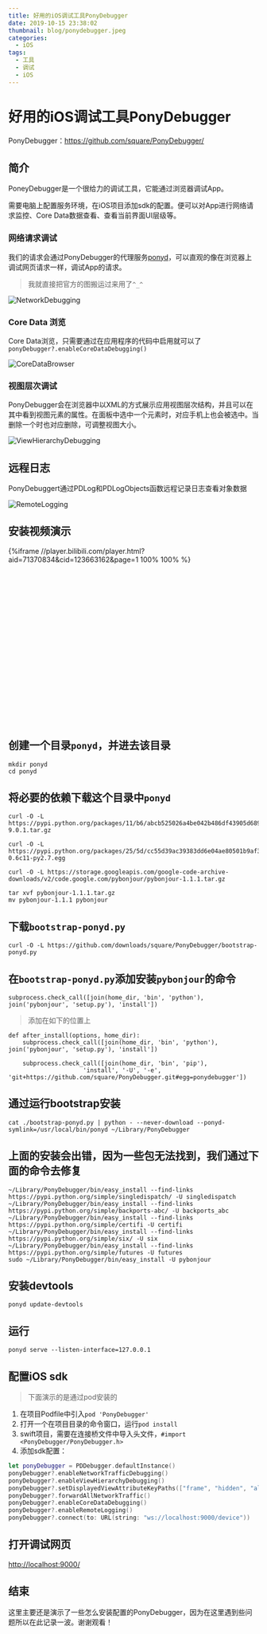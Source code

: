 ```yaml
---
title: 好用的iOS调试工具PonyDebugger
date: 2019-10-15 23:38:02
thumbnail: blog/ponydebugger.jpeg
categories:
  - iOS
tags:
  - 工具
  - 调试
  - iOS
---
```


# 好用的iOS调试工具PonyDebugger

PonyDebugger：<https://github.com/square/PonyDebugger/>

## 简介

PoneyDebugger是一个很给力的调试工具，它能通过浏览器调试App。

需要电脑上配置服务环境，在iOS项目添加sdk的配置。便可以对App进行网络请求监控、Core Data数据查看、查看当前界面UI层级等。

### 网络请求调试

我们的请求会通过PonyDebugger的代理服务[ponyd](https://github.com/square/PonyDebugger/tree/master/ponyd)，可以直观的像在浏览器上调试网页请求一样，调试App的请求。

> 我就直接把官方的图搬运过来用了`^_^`

![NetworkDebugging](blog/poneydebugger/NetworkDebugging.png)

### Core Data 浏览

Core Data浏览，只需要通过在应用程序的代码中启用就可以了`ponyDebugger?.enableCoreDataDebugging()`

![CoreDataBrowser](blog/poneydebugger/CoreDataBrowser.png)

### 视图层次调试

PonyDebugger会在浏览器中以XML的方式展示应用视图层次结构，并且可以在其中看到视图元素的属性。在面板中选中一个元素时，对应手机上也会被选中。当删除一个时也对应删除，可调整视图大小。

![ViewHierarchyDebugging](blog/poneydebugger/ViewHierarchyDebugging.png)

## 远程日志

PonyDebuggert通过PDLog和PDLogObjects函数远程记录日志查看对象数据

![RemoteLogging](blog/poneydebugger/RemoteLogging.png)



## 安装视频演示

<div style="width: 100%; display: inline-block; position: relative; padding-top: 70%; display: block; content: '';">
    <div style="position: absolute; top: 0; bottom: 0; right: 0; left: 0;">
    {%iframe //player.bilibili.com/player.html?aid=71370834&cid=123663162&page=1 100% 100% %}
    </div>
</div>

## 创建一个目录`ponyd`，并进去该目录

``` shell
mkdir ponyd
cd ponyd
```

## 将必要的依赖下载这个目录中`ponyd`

``` shell
curl -O -L https://pypi.python.org/packages/11/b6/abcb525026a4be042b486df43905d6893fb04f05aac21c32c638e939e447/pip-9.0.1.tar.gz

curl -O -L https://pypi.python.org/packages/25/5d/cc55d39ac39383dd6e04ae80501b9af3cc455be64740ad68a4e12ec81b00/setuptools-0.6c11-py2.7.egg

curl -O -L https://storage.googleapis.com/google-code-archive-downloads/v2/code.google.com/pybonjour/pybonjour-1.1.1.tar.gz

tar xvf pybonjour-1.1.1.tar.gz
mv pybonjour-1.1.1 pybonjour
```

## 下载`bootstrap-ponyd.py`

``` shell
curl -O -L https://github.com/downloads/square/PonyDebugger/bootstrap-ponyd.py
```

## 在`bootstrap-ponyd.py`添加安装`pybonjour`的命令

``` shell
subprocess.check_call([join(home_dir, 'bin', 'python'),  join('pybonjour', 'setup.py'), 'install'])
```

> 添加在如下的位置上

``` shell
def after_install(options, home_dir):
    subprocess.check_call([join(home_dir, 'bin', 'python'),  join('pybonjour', 'setup.py'), 'install'])

    subprocess.check_call([join(home_dir, 'bin', 'pip'),
                     'install', '-U', '-e', 'git+https://github.com/square/PonyDebugger.git#egg=ponydebugger'])
```

## 通过运行bootstrap安装

``` shell
cat ./bootstrap-ponyd.py | python - --never-download --ponyd-symlink=/usr/local/bin/ponyd ~/Library/PonyDebugger
```

## 上面的安装会出错，因为一些包无法找到，我们通过下面的命令去修复

``` shell
~/Library/PonyDebugger/bin/easy_install --find-links https://pypi.python.org/simple/singledispatch/ -U singledispatch
~/Library/PonyDebugger/bin/easy_install --find-links https://pypi.python.org/simple/backports-abc/ -U backports_abc
~/Library/PonyDebugger/bin/easy_install --find-links https://pypi.python.org/simple/certifi -U certifi
~/Library/PonyDebugger/bin/easy_install --find-links https://pypi.python.org/simple/six/ -U six
~/Library/PonyDebugger/bin/easy_install --find-links https://pypi.python.org/simple/futures -U futures
sudo ~/Library/PonyDebugger/bin/easy_install -U pybonjour
```

## 安装devtools

``` shell
ponyd update-devtools
```

## 运行

``` shell
ponyd serve --listen-interface=127.0.0.1
```

## 配置iOS sdk

> 下面演示的是通过pod安装的

1. 在项目Podfile中引入`pod 'PonyDebugger'`
2. 打开一个在项目目录的命令窗口，运行`pod install`
3. swift项目，需要在连接桥文件中导入头文件，`#import <PonyDebugger/PonyDebugger.h>`
4. 添加sdk配置：
``` swift
let ponyDebugger = PDDebugger.defaultInstance()
ponyDebugger?.enableNetworkTrafficDebugging()
ponyDebugger?.enableViewHierarchyDebugging()
ponyDebugger?.setDisplayedViewAttributeKeyPaths(["frame", "hidden", "alpha"])
ponyDebugger?.forwardAllNetworkTraffic()
ponyDebugger?.enableCoreDataDebugging()
ponyDebugger?.enableRemoteLogging()
ponyDebugger?.connect(to: URL(string: "ws://localhost:9000/device"))
```

## 打开调试网页

<http://localhost:9000/>

## 结束

这里主要还是演示了一些怎么安装配置的PonyDebugger，因为在这里遇到些问题所以在此记录一波。谢谢观看！
